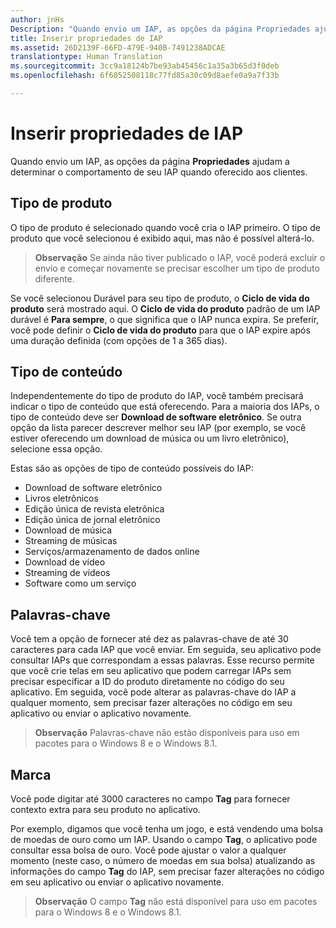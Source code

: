 ```yaml
---
author: jnHs
Description: "Quando envio um IAP, as opções da página Propriedades ajudam a determinar o comportamento de seu IAP quando oferecido aos clientes."
title: Inserir propriedades de IAP
ms.assetid: 26D2139F-66FD-479E-940B-7491238ADCAE
translationtype: Human Translation
ms.sourcegitcommit: 3cc9a18124b7be93ab45456c1a35a3b65d3f0deb
ms.openlocfilehash: 6f6052508118c77fd85a30c09d8aefe0a9a7f33b

---
```


# Inserir propriedades de IAP


Quando envio um IAP, as opções da página **Propriedades** ajudam a determinar o comportamento de seu IAP quando oferecido aos clientes.

## Tipo de produto

O tipo de produto é selecionado quando você cria o IAP primeiro. O tipo de produto que você selecionou é exibido aqui, mas não é possível alterá-lo.

> **Observação** Se ainda não tiver publicado o IAP, você poderá excluir o envio e começar novamente se precisar escolher um tipo de produto diferente. 

Se você selecionou Durável para seu tipo de produto, o **Ciclo de vida do produto** será mostrado aqui. O **Ciclo de vida do produto** padrão de um IAP durável é **Para sempre**, o que significa que o IAP nunca expira. Se preferir, você pode definir o **Ciclo de vida do produto** para que o IAP expire após uma duração definida (com opções de 1 a 365 dias). 

## Tipo de conteúdo

Independentemente do tipo de produto do IAP, você também precisará indicar o tipo de conteúdo que está oferecendo. Para a maioria dos IAPs, o tipo de conteúdo deve ser **Download de software eletrônico**. Se outra opção da lista parecer descrever melhor seu IAP (por exemplo, se você estiver oferecendo um download de música ou um livro eletrônico), selecione essa opção. 

Estas são as opções de tipo de conteúdo possíveis do IAP:

-   Download de software eletrônico
-   Livros eletrônicos
-   Edição única de revista eletrônica
-   Edição única de jornal eletrônico
-   Download de música
-   Streaming de músicas
-   Serviços/armazenamento de dados online
-   Download de vídeo
-   Streaming de vídeos
-   Software como um serviço

## Palavras-chave

Você tem a opção de fornecer até dez as palavras-chave de até 30 caracteres para cada IAP que você enviar. Em seguida, seu aplicativo pode consultar IAPs que correspondam a essas palavras. Esse recurso permite que você crie telas em seu aplicativo que podem carregar IAPs sem precisar especificar a ID do produto diretamente no código do seu aplicativo. Em seguida, você pode alterar as palavras-chave do IAP a qualquer momento, sem precisar fazer alterações no código em seu aplicativo ou enviar o aplicativo novamente.

> **Observação**  Palavras-chave não estão disponíveis para uso em pacotes para o Windows 8 e o Windows 8.1.

## Marca

Você pode digitar até 3000 caracteres no campo **Tag** para fornecer contexto extra para seu produto no aplicativo.

Por exemplo, digamos que você tenha um jogo, e está vendendo uma bolsa de moedas de ouro como um IAP. Usando o campo **Tag**, o aplicativo pode consultar essa bolsa de ouro. Você pode ajustar o valor a qualquer momento (neste caso, o número de moedas em sua bolsa) atualizando as informações do campo **Tag** do IAP, sem precisar fazer alterações no código em seu aplicativo ou enviar o aplicativo novamente.

> **Observação**  O campo **Tag** não está disponível para uso em pacotes para o Windows 8 e o Windows 8.1.

 

 

 







<!--HONumber=Jun16_HO5-->



